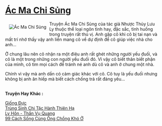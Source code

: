 <a href="https://utruyen.com/ac-ma-chi-sung/748/" title="Ác Ma Chi Sủng"><h1>Ác Ma Chi Sủng</h1></a><div style="display:table"><img align="right" style="float: left; padding: 10px;" src="https://utruyen.com/images/story/200x260/ac-ma-chi-sung.jpg" alt="Ác Ma Chi Sủng">Truyện Ác Ma Chi Sủng của tác giả Nhược Thủy Lưu Ly thuộc thể loại ngôn tình hay, đặc sắc, tình huống trong truyện rất thú vị. Anh gặp cô khi cô bị tai nạn và mất trí nhớ thấy vậy anh liền mang cô về dự định để cô giúp việc nhà cho anh...<p></p>Ở chung lâu nên cô nhận ra một điêu anh rất ghét những người yếu đuối, và cô là một trong những con người yếu đuối đó. Vì vậy cô biết thân biết phận của mình, cô tìm mọi cách để tránh né anh dù cô và anh ở chung một nhà.<p></p>Chính vì vậy mà anh dần có cảm giác khác với cô. Cô tuy là yếu đuối nhưng không bị anh ăn hiếp mà biết cách chống trả rất đáng yêu...</div><p><br><b>Truyện Hay Khác :</b></p><a href="https://utruyen.com/giong-duc/17653/" alt="Giống Đực">Giống Đực</a><br/><a href="https://github.com/quanluxury/truyenhot/tree/master/truyenhay/11495/" alt="Trùng Sinh Chi Tặc Hành Thiên Hạ">Trùng Sinh Chi Tặc Hành Thiên Hạ</a><br/><a href="https://truyenngontinhay.wordpress.com/2019/10/03/ly-hon-than-vu-quang/" alt="Ly Hôn - Thần Vụ Quang">Ly Hôn - Thần Vụ Quang</a><br/><a href="https://dammyh.wordpress.com/2019/11/07/99-cach-song-cung-ong-chong-kho-o/" alt="99 Cách Sống Cùng Ông Chồng Khó Ở">99 Cách Sống Cùng Ông Chồng Khó Ở</a><br/>